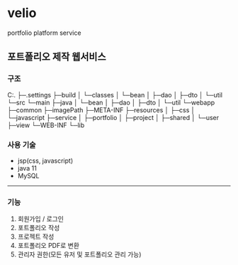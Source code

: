 # velio
portfolio platform service

## 포트폴리오 제작 웹서비스

### 구조

C:.
├─.settings
├─build
│  └─classes
│      └─bean
│          ├─dao
│          ├─dto
│          └─util
└─src
    └─main
        ├─java
        │  └─bean
        │      ├─dao
        │      ├─dto
        │      └─util
        └─webapp
            ├─common
            ├─imagePath
            ├─META-INF
            ├─resources
            │  ├─css
            │  └─javascript
            ├─service
            │  ├─portfolio
            │  ├─project
            │  ├─shared
            │  └─user
            ├─view
            └─WEB-INF
                └─lib

### 사용 기술
 - jsp(css, javascript)
 - java 11
 - MySQL

- - -
### 기능
1. 회원가입 / 로그인
2. 포트폴리오 작성
3. 프로젝트 작성
4. 포트폴리오 PDF로 변환
5. 관리자 권한(모든 유저 및 포트폴리오 관리 가능)
